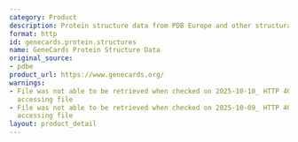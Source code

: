 ```yaml
---
category: Product
description: Protein structure data from PDB Europe and other structural databases
format: http
id: genecards.protein.structures
name: GeneCards Protein Structure Data
original_source:
- pdbe
product_url: https://www.genecards.org/
warnings:
- File was not able to be retrieved when checked on 2025-10-10_ HTTP 403 error when
  accessing file
- File was not able to be retrieved when checked on 2025-10-09_ HTTP 403 error when
  accessing file
layout: product_detail
---
```

